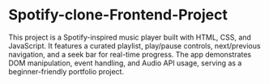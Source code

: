 # Spotify-clone-Frontend-Project
This project is a Spotify-inspired music player built with HTML, CSS, and JavaScript. It features a curated playlist, play/pause controls, next/previous navigation, and a seek bar for real-time progress. The app demonstrates DOM manipulation, event handling, and Audio API usage, serving as a beginner-friendly portfolio project.
